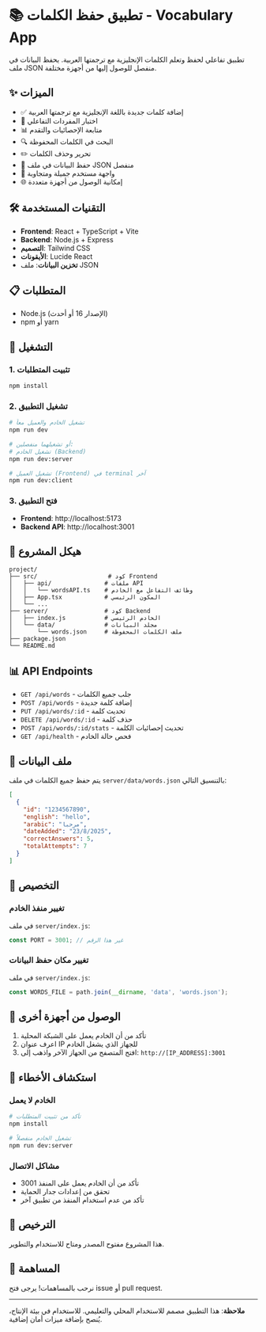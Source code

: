 # 📚 تطبيق حفظ الكلمات - Vocabulary App

تطبيق تفاعلي لحفظ وتعلم الكلمات الإنجليزية مع ترجمتها العربية. يحفظ البيانات في ملف JSON منفصل للوصول إليها من أجهزة مختلفة.

## ✨ الميزات

- ✅ إضافة كلمات جديدة باللغة الإنجليزية مع ترجمتها العربية
- 🧠 اختبار المفردات التفاعلي
- 📊 متابعة الإحصائيات والتقدم
- 🔍 البحث في الكلمات المحفوظة
- ✏️ تحرير وحذف الكلمات
- 💾 حفظ البيانات في ملف JSON منفصل
- 📱 واجهة مستخدم جميلة ومتجاوبة
- 🌐 إمكانية الوصول من أجهزة متعددة

## 🛠️ التقنيات المستخدمة

- **Frontend**: React + TypeScript + Vite
- **Backend**: Node.js + Express
- **التصميم**: Tailwind CSS
- **الأيقونات**: Lucide React
- **تخزين البيانات**: ملف JSON

## 📋 المتطلبات

- Node.js (الإصدار 16 أو أحدث)
- npm أو yarn

## 🚀 التشغيل

### 1. تثبيت المتطلبات

```bash
npm install
```

### 2. تشغيل التطبيق

```bash
# تشغيل الخادم والعميل معاً
npm run dev

# أو تشغيلهما منفصلين:
# تشغيل الخادم (Backend)
npm run dev:server

# تشغيل العميل (Frontend) في terminal آخر
npm run dev:client
```

### 3. فتح التطبيق

- **Frontend**: http://localhost:5173
- **Backend API**: http://localhost:3001

## 📁 هيكل المشروع

```
project/
├── src/                    # كود Frontend
│   ├── api/               # ملفات API
│   │   └── wordsAPI.ts    # وظائف التفاعل مع الخادم
│   ├── App.tsx            # المكون الرئيسي
│   └── ...
├── server/                # كود Backend
│   ├── index.js           # الخادم الرئيسي
│   └── data/              # مجلد البيانات
│       └── words.json     # ملف الكلمات المحفوظة
├── package.json
└── README.md
```

## 📊 API Endpoints

- `GET /api/words` - جلب جميع الكلمات
- `POST /api/words` - إضافة كلمة جديدة
- `PUT /api/words/:id` - تحديث كلمة
- `DELETE /api/words/:id` - حذف كلمة
- `POST /api/words/:id/stats` - تحديث إحصائيات الكلمة
- `GET /api/health` - فحص حالة الخادم

## 💾 ملف البيانات

يتم حفظ جميع الكلمات في ملف `server/data/words.json` بالتنسيق التالي:

```json
[
  {
    "id": "1234567890",
    "english": "hello",
    "arabic": "مرحبا",
    "dateAdded": "23/8/2025",
    "correctAnswers": 5,
    "totalAttempts": 7
  }
]
```

## 🔧 التخصيص

### تغيير منفذ الخادم

في ملف `server/index.js`:

```javascript
const PORT = 3001; // غير هذا الرقم
```

### تغيير مكان حفظ البيانات

في ملف `server/index.js`:

```javascript
const WORDS_FILE = path.join(__dirname, 'data', 'words.json');
```

## 📱 الوصول من أجهزة أخرى

1. تأكد من أن الخادم يعمل على الشبكة المحلية
2. اعرف عنوان IP للجهاز الذي يشغل الخادم
3. افتح المتصفح من الجهاز الآخر واذهب إلى:
   `http://[IP_ADDRESS]:3001`

## 🐛 استكشاف الأخطاء

### الخادم لا يعمل

```bash
# تأكد من تثبيت المتطلبات
npm install

# تشغيل الخادم منفصلاً
npm run dev:server
```

### مشاكل الاتصال

- تأكد من أن الخادم يعمل على المنفذ 3001
- تحقق من إعدادات جدار الحماية
- تأكد من عدم استخدام المنفذ من تطبيق آخر

## 📄 الترخيص

هذا المشروع مفتوح المصدر ومتاح للاستخدام والتطوير.

## 🤝 المساهمة

نرحب بالمساهمات! يرجى فتح issue أو pull request.

---

**ملاحظة**: هذا التطبيق مصمم للاستخدام المحلي والتعليمي. للاستخدام في بيئة الإنتاج، يُنصح بإضافة ميزات أمان إضافية.
